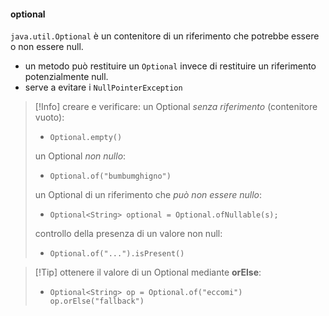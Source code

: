 #### optional
`java.util.Optional` è un contenitore di un riferimento che potrebbe essere o non essere null.
- un metodo può restituire un `Optional` invece di restituire un riferimento potenzialmente null.
- serve a evitare i `NullPointerException`

>[!Info] creare e verificare:
>un Optional *senza riferimento* (contenitore vuoto):
>- `Optional.empty()`
> 
>un Optional *non nullo*:
>- `Optional.of("bumbumghigno")`
> 
>un Optional di un riferimento che *può non essere nullo*:
>-  `Optional<String> optional = Optional.ofNullable(s);`
> 
> controllo della presenza di un valore non null:
> - `Optional.of("...").isPresent()`

>[!Tip] ottenere il valore di un Optional
>mediante **orElse**:
>- `Optional<String> op = Optional.of("eccomi") op.orElse("fallback")`

